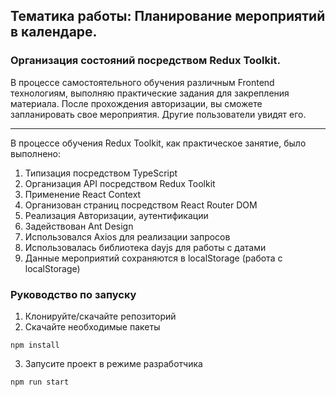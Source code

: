 ## Тематика работы: Планирование мероприятий в календаре. 
### Организация состояний посредством Redux Toolkit. 
В процессе самостоятельного обучения различным Frontend технологиям, выполняю практические задания для закрепления материала.
После прохождения авторизации, вы сможете запланировать свое мероприятия. Другие пользователи увидят его.
____

В процессе обучения Redux Toolkit, как практическое занятие, было выполнено:
1. Типизация посредством TypeScript
2. Организация API посредством Redux Toolkit
3. Применение React Context
3. Организован страниц посредством React Router DOM
4. Реализация Авторизации, аутентификации
5. Задействован Ant Design
6. Использовался Axios для реализации запросов
7. Использовалась библиотека dayjs для работы с датами
8. Данные мероприятий сохраняются в localStorage (работа с localStorage)

### Руководство по запуску
1. Клонируйте/скачайте репозиторий
2. Скачайте необходимые пакеты
```
npm install
```
3. Запусите проект в режиме разработчика
```
npm run start
```
